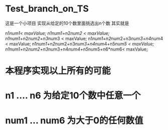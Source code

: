# Test_branch_on_TS

这是一个小项目
实现从给定的10个数里面挑选出n个数
其实就是

n1*num1< maxValue;
n1*num1+n2*num2 < maxValue;
n1*num1+n2*num2+n3*num3 < maxValue;
n1*num1+n2*num2+n3*num3+n4*num4 < maxValue;
n1*num1+n2*num2+n3*num3+n4*num4+n5*num5 < maxValue;
n1*num1+n2*num2+n3*num3+n4*num4+n5*num5+n6*num6< maxValue;
 
# 本程序实现以上所有的可能
# n1 .... n6 为给定10个数中任意一个
# num1 ... num6 为大于0的任何数值
